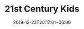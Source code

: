 ---
title       : "21st Century Kids"
date        : 2019-12-23T20:17:01+06:00
description : "Fuzing parenting experience with studies in NLP, personal development, child psychology, marketing, business and law. Through the blog I want to highlight the importance of children's education adequate time in which we live. We cannot educate the children of the 21st century with the same tools with which we, the parents, were educated. Many of them require an UPGRADE, as children say. They see the world through completely different filters than we do. I want us to try together to distinguish from the multitude of information only the essential! I will try to explain the complexity of things by simplifying, until we get to the essence."
---